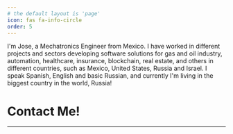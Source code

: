 ```yaml
---
# the default layout is 'page'
icon: fas fa-info-circle
order: 5
---
```

I'm Jose, a Mechatronics Engineer from Mexico. I have worked in different projects and sectors developing software solutions for gas and oil industry, automation, healthcare, insurance, blockchain, real estate, and others in different countries, such as Mexico, United States, Russia and Israel.  I speak Spanish, English and basic Russian, and currently I'm living in the biggest country in the world, Russia!

# Contact Me!
---
<div id="formkeep-embed" data-formkeep-url="https://formkeep.com/p/38e2d0ed9f6c2ccdd7921f9d3c18d712?embedded=1"></div>
<script type="text/javascript" src="https://pym.nprapps.org/pym.v1.min.js"></script>
<script type="text/javascript" src="https://formkeep-production-herokuapp-com.global.ssl.fastly.net/formkeep-embed.js"></script>
<!-- Get notified when the form is submitted, add your own code below: -->
<script>
const formkeepEmbed = document.querySelector('#formkeep-embed')
formkeepEmbed.addEventListener('formkeep-embed:submitting', _event => {
  console.log('Submitting form...')
})
formkeepEmbed.addEventListener('formkeep-embed:submitted', _event => {
  console.log('Submitted form...')
})
</script>